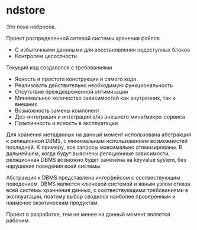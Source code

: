 # ndstore

Это пока набросок.

Проект распределенной сетевой системы хранения файлов 
- С избыточными даннными для восстановления недоступных блоков 
- Контролем целостности.

Текущий код создавался с требованиями
- Ясность и простота конструкции и самого кода
- Реализовать действительно необходимую функциональность
- Отсутствие преждевременной оптимизации 
- Минимальное количество зависимостей как внутренних, так и внешних
- Возможность замены компонент
- Дез-интеграция и интеграция в/из внешнего мини/микро-сервиса
- Практичность и ясность в эксплуатации


Для хранения метаданных на данный момент использована абстракция к реляционной DBMS, 
с минимальным использованием возможностей последней. К примеру, все запросы максимально атомизированы.
В дальнейшем, когда будут выяснены реляционные зависимости, 
реляционная DBMS возможно будет заменена на keyvalue system, без нарушения поведения всей системы.

Абстракция к DBMS представлена интерфейсом с соотвествующим поведением.
DBMS является ключевой системой и явным узлом отказа всей системы храннения данных, 
с соотвествующими требованиями в эксплуатации, поэтому выбор сводился наиболее проверенным 
и наименее экзотическим продуктам.

Проект в разработке, тем не менее на данный момент является рабочим.
